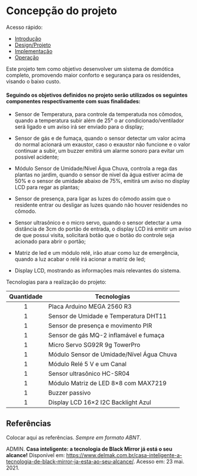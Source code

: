 # Concepção do projeto

Acesso rápido:
  - [Introdução](./README.md)
  - [Design/Projeto](./design.md)
  - [Implementação](./implementacao.md)
  - [Operação](./operacao.md)


Este projeto tem como objetivo desenvolver um sistema de domótica completo, promovendo maior conforto e segurança para os residendes, visando o baixo custo.

#### Seguindo os objetivos definidos no projeto serão utilizados os seguintes componentes respectivamente com suas finalidades:

* Sensor de Temperatura, para controle da temperatuda nos cômodos, quando a temperatura subir além de 25° o ar condicionado/ventilador será ligado e um aviso irá ser enviado
para o display;

* Sensor de gás e de fumaça, quando o sensor detectar um valor acima do normal acionará um exaustor, caso o exaustor não funcione e o valor continuar a subir, um buzzer emitirá um alarme sonoro para evitar um possivel acidente;

* Módulo Sensor de Umidade/Nível Água Chuva, controla a rega das plantas no jardim, quando o sensor de nivel da água estiver acima de 50% e o sensor de umidade abaixo de 75%, emitirá um aviso no display LCD para regar as plantas;

* Sensor de presença, para ligar as luzes do cômodo assim que o residente entrar ou desligar as luzes quando não houver residendes no cômodo.

* Sensor ultrasônico e o micro servo, quando o sensor detectar a uma distância de 3cm do portão de entrada, o display LCD irá emitir um aviso de que possui visita, solicitará botão que o botão do controle seja acionado para abrir o portão;

* Matriz de led e um módulo relé, irão atuar como luz de emergência, quando a luz acabar o relé irá acionar a matriz de led;

* Display LCD, mostrando as informações mais relevantes do sistema.



Tecnologias para a realização do projeto:


Quantidade  | Tecnologias
:---------:   | ------
1           | Placa Arduino MEGA 2560 R3
1           | Sensor de Umidade e Temperatura DHT11
1           | Sensor de presença e movimento PIR
1           | Sensor de gás MQ-2 inflamável e fumaça
1           | Micro Servo SG92R 9g TowerPro
1           | Módulo Sensor de Umidade/Nível Água Chuva
1           | Módulo Relé 5 V e um Canal
1           | Sensor ultrasônico HC-SR04
1           | Módulo Matriz de LED 8×8 com MAX7219
1           | Buzzer passivo
1           | Display LCD 16×2 I2C Backlight Azul



## Referências

Colocar aqui as referências. _Sempre em formato ABNT_.

ADMIN. **Casa inteligente: a tecnologia de Black Mirror já está o seu alcance!** Disponível em: <https://www.delmak.com.br/casa-inteligente-a-tecnologia-de-black-mirror-ja-esta-ao-seu-alcance/>. Acesso em: 23 mai. 2021.
